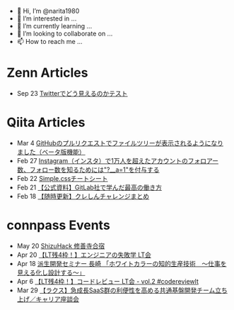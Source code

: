 - 👋 Hi, I’m @narita1980
- 👀 I’m interested in ...
- 🌱 I’m currently learning ...
- 💞️ I’m looking to collaborate on ...
- 📫 How to reach me ...

# Zenn Articles

<!-- profile updater begin: zenn -->
- Sep 23 [Twitterでどう見えるのかテスト](https://zenn.dev/narita1980/articles/cbb21f8d7f785752d6ac)
<!-- profile updater end: zenn -->

# Qiita Articles

<!-- profile updater begin: qiita -->
- Mar 4 [GitHubのプルリクエストでファイルツリーが表示されるようになりました（ベータ版機能）](https://qiita.com/narita1980/items/bee2c5232342a51e0415)
- Feb 27 [Instagram（インスタ）で1万人を超えたアカウントのフォロアー数、フォロー数を知るためには"?__a=1"を付与する](https://qiita.com/narita1980/items/630b7014fa893461b991)
- Feb 22 [Simple.cssチートシート](https://qiita.com/narita1980/items/fd2ccf0e91944aab9fd5)
- Feb 21 [【公式資料】GitLab社で学んだ最高の働き方](https://qiita.com/narita1980/items/d7d142c2bb6312cb9ad6)
- Feb 18 [【随時更新】クレしんチャレンジまとめ](https://qiita.com/narita1980/items/03d9a24b7ac1fdf81b18)
<!-- profile updater end: qiita -->

# connpass Events

<!-- profile updater begin: connpass -->
- May 20 [ShizuHack 修善寺合宿](https://pycon-shizu.connpass.com/event/240554/)
- Apr 20 [【LT残4枠！】エンジニアの失敗学 LT会](https://rakus.connpass.com/event/241835/)
- Apr 18 [派生開発セミナー 長崎 「ホワイトカラーの知的生産技術　～仕事を見える化し設計する～」](https://nagasaki-it-engineers.connpass.com/event/242978/)
- Apr 6 [【LT残4枠！】コードレビュー LT会 - vol.2 #codereviewlt](https://rakus.connpass.com/event/240393/)
- Mar 29 [【ラクス】急成長SaaS群の利便性を高める共通基盤開発チーム立ち上げ／キャリア座談会](https://rakus.connpass.com/event/241809/)
<!-- profile updater end: connpass -->

<!---
narita1980/narita1980 is a ✨ special ✨ repository because its `README.md` (this file) appears on your GitHub profile.
You can click the Preview link to take a look at your changes.
--->
